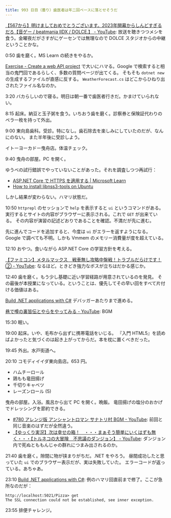 ```yaml
---
title: 993 日目（曇り）歯医者は年二回ペースに落とせそうだ
---
```


[【567から】明けましておめでとうございます。2023年開幕からしんどすぎるだろ【音ゲー / beatmania IIDX / DOLCE.】 - YouTube](https://www.youtube.com/watch?v=ZGYvV-U8Suk):
放送を聴きつつメシを食う。金曜夜だがさすがにゲーセンでは無理なので DOLCE スタジオからの中継ということかな。

0:50 歯を磨く。MS Learn の続きをやるか。

[Exercise - Create a web API project](https://learn.microsoft.com/en-us/training/modules/build-web-api-aspnet-core/3-exercise-create-web-api)
で大いにハマる。Google で検索すると相当の鬼門回であるらしく、多数の質問ページが出てくる。
そもそも `dotnet new` の生成するファイルが直感に反する。
`WeatherForecast.cs` はどこからひねり出されたファイル名なのか。

3:20 バカらしいので寝る。明日は朝一番で歯医者行きだ。かまけていられない。

8:15 起床。納豆と玉子粥を食う。いちおう歯を磨く。診察券と保険証代わりのペラ一枚を持って外出。

9:00 東向島歯科。受診。特になし。歯石除去を楽しみにしていたのだが、なんにのない。
また半年後に受診しよう。

イトーヨーカドー曳舟店。体温チェック。

9:40 曳舟の部屋。PC を開く。

ゆうべの試行錯誤でやっていないことがあった。それを調査しつつ再試行：

* [ASP.NET Core で HTTPS を適用する &#x7c; Microsoft Learn](https://learn.microsoft.com/ja-jp/aspnet/core/security/enforcing-ssl?view=aspnetcore-7.0&tabs=visual-studio#ssl-linux)
* [How to install libnss3-tools on Ubuntu](https://howtoinstall.co/en/libnss3-tools)

しかし結果が変わらない。ハマリ状態だ。

10:50 `httprepl` のセッションで `help` を表示すると `ui` というコマンドがある。
実行するとサイトの内容がブラウザーに表示される。これで `GET` が出来ている。
その内容が演習の記述どおりであることを確認。不満だが先に進む。

先に進んでコードを追加すると、今度は `ui` がエラーを返すようになる。
Google で調べても不明。しかも Vmmem のメモリー消費量が度を超えている。

12:10 おやつ。食いながら ASP.NET Core の学習方針を考える。

[【ファミコン】メタルマックス　戦車無し攻略中盤戦！トラブルだらけです！② - YouTube](https://www.youtube.com/watch?v=NM5uVAUj7M0):
なるほど。ときどき強力なボスが立ちはだかる感じか。

12:40 歯を磨く。もう少し基礎に近い学習経路が用意されているのを発見。
その最後が本授業になっている。ということは、優先してその早い回をすべて片付ける価値はある。

[Build .NET applications with C&#x23;](https://learn.microsoft.com/en-us/training/paths/build-dotnet-applications-csharp/)
デバッガーあたりまで進める。

[巷で噂の裏皆伝とやらをやってみる - YouTube](https://www.youtube.com/watch?v=9-7IK2qOnsM): BGM

15:30 眠い。

19:00 起床。いや、毛布から出ずに携帯電話をいじる。
『入門 HTML5』を読めばよかったと気づくのは起き上がってからだ。本を枕に置くべきだった。

19:45 外出。水戸街道へ。

20:10 コモディイイダ東向島店。653 円。

* ハムチーロール
* 鶏もも竜田揚げ
* 千切りキャベツ
* レーズンロール (5)

曳舟の部屋。入浴。風呂から出て PC を開く。晩飯。
竜田揚げの塩分のおかげでドレッシングを節約できる。

* [&#x23;780 アレンジ版 アンシャントロマン サナトリ村 BGM - YouTube](https://www.youtube.com/watch?v=2P9y-EvopZM):
  前回と同じ音楽のはずだが全然違う。
* [【ゆっくり実況】次は幸せの箱！　・・・まぁそう簡単にいくはずも無く・・・【トルネコの大冒険　不思議のダンジョン】 - YouTube](https://www.youtube.com/watch?v=RhiWFhkWies):
  ダンジョン内で死ぬとももんじゃの群れにつまみ出されるのか。

21:40 歯を磨く。隙間に物が挟まりがちだ。.NET をやろう。
昼間成功したと思っていた `ui` でのブラウザー表示だが、実は失敗していた。
エラーコードが返っている。あちゃあ。

23:10 [Build .NET applications with C&#x23;](https://learn.microsoft.com/en-us/training/paths/build-dotnet-applications-csharp/):
例のハマリ回直前まで修了。ここが急所なのだが：

```text
http://localhost:5021/Pizza> get
The SSL connection could not be established, see inner exception.
```

23:55 排便チャレンジ。
